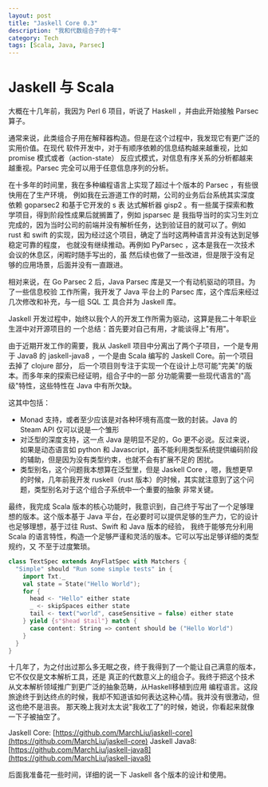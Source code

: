 ```yaml
---
layout: post
title: "Jaskell Core 0.3"
description: "我和代数组合子的十年"
category: Tech
tags: [Scala, Java, Parsec]
---
```



# Jaskell 与 Scala

大概在十几年前，我因为 Perl 6  项目，听说了 Haskell ，并由此开始接触 Parsec 算子。

通常来说，此类组合子用在解释器构造。但是在这个过程中，我发现它有更广泛的实用价值。在现代
软件开发中，对于有顺序依赖的信息结构越来越重视，比如 promise 模式或者（action-state）
反应式模式，对信息有序关系的分析都越来越重视。Parsec 完全可以用于任意信息序列的分析。

在十多年的时间里，我在多种编程语言上实现了超过十个版本的 Parsec ，有些很快用在了生产环境，
例如我在云游道工作的时期，公司的业务后台系统其实深度依赖 goparsec2 和基于它开发的 s 表
达式解析器 gisp2 。有一些属于探索和教学项目，得到阶段性成果后就搁置了，例如 jsparsec 是
我指导当时的实习生刘立完成的，因为当时公司的前端并没有解析任务，达到验证目的就可以了。例如
rust 和 swift 的实现，因为经过这个项目，确定了当时这两种语言并没有达到足够稳定可靠的程度，
也就没有继续推动。再例如 PyParsec ，这本是我在一次技术会议的休息区，闲暇时随手写出的，虽
然后续也做了一些改进，但是限于没有足够的应用场景，后面并没有一直跟进。

相对来说，在 Go Parsec 2 后，Java Parsec 库是又一个有动机驱动的项目。为了一些信息校验
工作所需，我开发了 Java 平台上的 Parsec 库，这个库后来经过几次修改和补充，与一组 SQL 工
具合并为 Jaskell 库。

Jaskell 开发过程中，始终以我个人的开发工作所需为驱动，这算是我二十年职业生涯中对开源项目的
一个总结：首先要对自己有用，才能谈得上"有用"。

由于近期开发工作的需要，我从 Jaskell 项目中分离出了两个子项目，一个是专用于 Java8 的
jaskell-java8 ，一个是由 Scala 编写的 Jaskell Core。前一个项目去掉了 clojure 部分，
后一个项目则专注于实现一个在设计上尽可能"完美"的版本。而多年来的探索已经证明，组合子中的一部
分功能需要一些现代语言的"高级"特性，这些特性在 Java 中有所欠缺。

这其中包括：
 - Monad 支持，或者至少应该是对各种环境有高度一致的封装。Java 的 Steam API 仅可以说是一个雏形
 - 对泛型的深度支持，这一点 Java 是明显不足的，Go 更不必说。反过来说，如果是动态语言如 python 
 和 Javascript，虽不能利用类型系统提供编码阶段的辅助，但是因为没有类型约束，也就不会有扩展不足的
 困扰。
 - 类型别名，这个问题我本想算在泛型里，但是 Jaskell Core ，嗯，我想更早的时候，几年前我开发 
 ruskell（rust 版本）的时候，其实就注意到了这个问题，类型别名对于这个组合子系统中一个重要的抽象
 非常关键。

最终，我完成 Scala 版本的核心功能时，我意识到，自己终于写出了一个足够理想的版本。这个版本基于 Java 
平台，在必要时可以提供足够的生产力，它的设计也足够理想，基于过往 Rust、Swift 和 Java 版本的经验，
我终于能够充分利用 Scala 的语言特性，构造一个足够严谨和灵活的版本。它可以写出足够详细的类型规约，又
不至于过度繁琐。

```scala
class TextSpec extends AnyFlatSpec with Matchers {
  "Simple" should "Run some simple tests" in {
    import Txt._
    val state = State("Hello World");
    for {
      head <- "Hello" either state
      _ <- skipSpaces either state
      tail <- text("world", caseSensitive = false) either state
    } yield {s"$head $tail"} match {
      case content: String => content should be ("Hello World")
    }
  }
}
```

十几年了，为之付出过那么多无眠之夜，终于我得到了一个能让自己满意的版本，它不仅仅是文本解析工具，还是
真正的代数意义上的组合子。我终于把这个技术从文本解析领域推广到更广泛的抽象范畴，从Haskell移植到应用
编程语言。这段旅途终于到达终点的时候，我却不知道该如何表达这种心情。我并没有很激动，但这也绝不是沮丧。
那天晚上我对太太说"我收工了"的时候，她说，你看起来就像一下子被抽空了。

Jaskell Core: [https://github.com/MarchLiu/jaskell-core](https://github.com/MarchLiu/jaskell-core)
Jaskell Java8: [https://github.com/MarchLiu/jaskell-java8](https://github.com/MarchLiu/jaskell-java8)

后面我准备花一些时间，详细的说一下 Jaskell 各个版本的设计和使用。